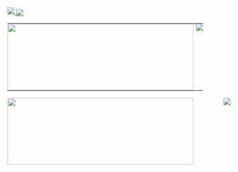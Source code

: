 <a href="https://hits.seeyoufarm.com">
  <img  src="https://hits.seeyoufarm.com/api/count/incr/badge.svg?url=https%3A%2F%2Fgithub.com%2Ftjdwp0211&count_bg=%2335A1FD&title_bg=%2335A1FD&icon=react.svg&icon_color=%23FFFFFF&title=Hi%21&edge_flat=false"/>
</a>
<a href="https://velog.io/@sung-je-kim">
  <img align="center" src="https://velog-readme-stats.vercel.app/api/badge?name=sung-je-kim" />
</a>
<table align="center" cellpadding="0">
  <tr style="padding: 0">
    <td valign="top" style="padding: 0">
      <a href="https://github.com/anuraghazra/github-readme-stats">
        <img width="420px" height="150px" align="left" src="https://github-readme-stats.vercel.app/api?username=tjdwp0211" />
      </a>
    </td>
    <td valign="top" style="padding: 0">
      <a href="https://opgc.me/#/users/tjdwp0211" target="_blank">
        <img align="right" src="https://api.opgc.me/githubs/users/tjdwp0211/tag/?theme=basic" />
      </a>
    </td>
  </tr>
</table>
<div align="center">
      <a href="https://github.com/anuraghazra/github-readme-stats">
        <img valign="top" width="420px" height="150px" align="left" src="https://github-readme-stats.vercel.app/api?username=tjdwp0211" />
      </a>
      <a href="https://opgc.me/#/users/tjdwp0211" target="_blank">
        <img valign="top" align="right" src="https://api.opgc.me/githubs/users/tjdwp0211/tag/?theme=basic" />
      </a>
  </div>

